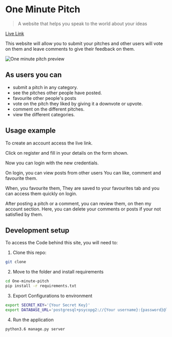 # One Minute Pitch
> A website that helps you speak to the world about your ideas

[Live Link]()

This website will allow you to submit your pitches and other users will vote on them and leave comments to give their feedback on them.

![One minute pitch preview]()

## As users you can

* submit a pitch in any category.
* see the pitches other people have posted.
* favourite other people's posts
* vote on the pitch they liked by giving it a downvote or upvote.
* comment on the different pitches.
* view the different categories.

## Usage example

To create an account access the live link.

Click on register and fill in your details
on the form shown.

Now you can login with the new credentials.

On login, you can view posts from other users
You can like, comment and favourite them.

When, you favourite them, They are saved to your
favourites tab and you can access them quickly on login.

After posting a pitch or a comment, you can review them,
on then my account section. Here, you can delete your comments
or posts if your not satisfied by them.


## Development setup

To access the Code behind this site, you will need to:

1. Clone this repo:
  ```bash
  git clone 
  ```
2. Move to the folder and install requirements
  ```bash
  cd One-minute-pitch
  pip install -r requirements.txt
  ```
3. Export Configurations to environment
  ```bash
  export SECRET_KEY='{Your Secret Key}'
  export DATABASE_URL='postgresql+psycopg2://{Your username}:{password}@localhost/{Your database name}'
  ```
4. Run the application
  ```bash
  python3.6 manage.py server
